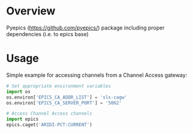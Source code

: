 # Overview

Pyepics (https://github.com/pyepics/) package including proper dependencies (i.e. to epics base)


# Usage

Simple example for accessing channels from a Channel Access gateway:

```python
# Set appropriate environment variables
import os
os.environ['EPICS_CA_ADDR_LIST'] = 'sls-cagw'
os.environ['EPICS_CA_SERVER_PORT'] = '5062'

# Access Channel Access channels
import epics
epics.caget('ARIDI-PCT:CURRENT')
```
